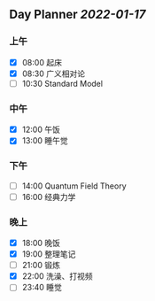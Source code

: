 ## Day Planner *2022-01-17*

### 上午
- [x] 08:00 起床
- [x] 08:30 广义相对论
- [ ] 10:30 Standard Model

### 中午
- [x] 12:00 午饭
- [x] 13:00 睡午觉

### 下午
- [ ] 14:00 Quantum Field Theory
- [ ] 16:00 经典力学

### 晚上
- [x] 18:00 晚饭
- [x] 19:00 整理笔记
- [ ] 21:00 锻炼
- [x] 22:00 洗澡、打视频
- [ ] 23:40 睡觉